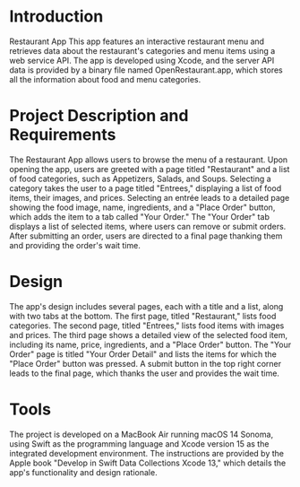 # Introduction
Restaurant App This app features an interactive restaurant menu and retrieves data about the restaurant's categories and menu items using a web service API. The app is developed using Xcode, and the server API data is provided by a binary file named OpenRestaurant.app, which stores all the information about food and menu categories.

# Project Description and Requirements
The Restaurant App allows users to browse the menu of a restaurant. Upon opening the app, users are greeted with a page titled "Restaurant" and a list of food categories, such as Appetizers, Salads, and Soups. Selecting a category takes the user to a page titled "Entrees," displaying a list of food items, their images, and prices. Selecting an entrée leads to a detailed page showing the food image, name, ingredients, and a "Place Order" button, which adds the item to a tab called "Your Order." The "Your Order" tab displays a list of selected items, where users can remove or submit orders. After submitting an order, users are directed to a final page thanking them and providing the order's wait time.

# Design
The app's design includes several pages, each with a title and a list, along with two tabs at the bottom. The first page, titled "Restaurant," lists food categories. The second page, titled "Entrees," lists food items with images and prices. The third page shows a detailed view of the selected food item, including its name, price, ingredients, and a "Place Order" button. The "Your Order" page is titled "Your Order Detail" and lists the items for which the "Place Order" button was pressed. A submit button in the top right corner leads to the final page, which thanks the user and provides the wait time.

# Tools
The project is developed on a MacBook Air running macOS 14 Sonoma, using Swift as the programming language and Xcode version 15 as the integrated development environment. The instructions are provided by the Apple book "Develop in Swift Data Collections Xcode 13," which details the app's functionality and design rationale.
